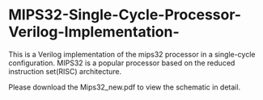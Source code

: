 # MIPS32-Single-Cycle-Processor-Verilog-Implementation-
This is a Verilog implementation of the mips32 processor in a single-cycle configuration. MIPS32 is a popular processor based on the reduced instruction set(RISC) architecture.

Please download the Mips32_new.pdf to view the schematic in detail.
